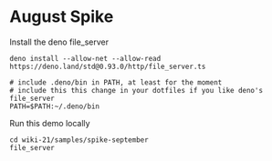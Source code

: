 # August Spike

Install the deno file_server

    deno install --allow-net --allow-read https://deno.land/std@0.93.0/http/file_server.ts

    # include .deno/bin in PATH, at least for the moment
    # include this this change in your dotfiles if you like deno's file_server
    PATH=$PATH:~/.deno/bin

Run this demo locally

    cd wiki-21/samples/spike-september
    file_server
